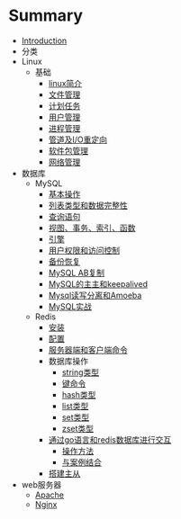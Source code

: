 # Summary

* [Introduction](README.md)
* 分类
* Linux
    * 基础
        * [linux简介](Linux/基础/linux简介.md)
        * [文件管理](Linux/基础/文件管理.md)
        * [计划任务](Linux/基础/计划任务.md)
        * [用户管理](Linux/基础/用户管理.md)
        * [进程管理](Linux/基础/进程管理.md)
        * [管道及I/O重定向](Linux/基础/管道及I-O重定向.md)
        * [软件包管理](Linux/基础/软件包管理.md)
        * [网络管理](Linux/基础/网络管理.md)
* 数据库
    * MySQL
        * [基本操作](数据库/MySQL/基本操作.md)
        * [列表类型和数据完整性](数据库/MySQL/列表类型和数据完整性.md)
        * [查询语句](数据库/MySQL/查询语句.md)
        * [视图、事务、索引、函数](数据库/MySQL/视图、事务、索引、函数.md)
        * [引擎](数据库/MySQL/引擎.md)
        * [用户权限和访问控制](数据库/MySQL/用户权限和访问控制.md)
        * [备份恢复](数据库/MySQL/备份恢复.md)
        * [MySQL AB复制](数据库/MySQL/MySQLAB复制.md)
        * [MySQL的主主和keepalived](数据库/MySQL/MySQL的主主和keepalived.md)
        * [Mysql读写分离和Amoeba](数据库/MySQL/Mysql读写分离和Amoeba.md)
        * [MySQL实战](数据库/MySQL/MySQL实战.md)
    * Redis
        * [安装](数据库/Redis/安装.md)
        * [配置](数据库/Redis/配置.md)
        * [服务器端和客户端命令](数据库/Redis/服务器端和客户端命令.md)
        * 数据库操作
            * [string类型](数据库/Redis/数据库操作/string类型.md)
            * [键命令](数据库/Redis/数据库操作/键命令.md)
            * [hash类型](数据库/Redis/数据库操作/hash类型.md)
            * [list类型](数据库/Redis/数据库操作/list类型.md)
            * [set类型](数据库/Redis/数据库操作/set类型.md)
            * [zset类型](数据库/Redis/数据库操作/zset类型.md)
        * [通过go语言和redis数据库进行交互](数据库/Redis/通过go语言和redis数据库进行交互/README.md)
            * [操作方法](数据库/Redis/通过go语言和redis数据库进行交互/操作方法.md)
            * [与案例结合](数据库/Redis/通过go语言和redis数据库进行交互/与案例结合.md)
        * [搭建主从](数据库/Redis/搭建主从.md)
* web服务器
    * [Apache](web服务器/Apache.md)
    * [Nginx](web服务器/Nginx.md)

